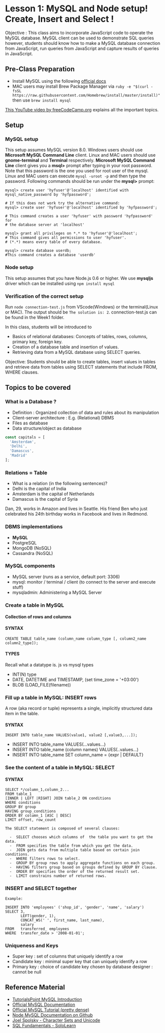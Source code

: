 # Lesson 1: MySQL and Node setup! Create, Insert and Select !

Objective : This class aims to incorporate JavaScript code to operate the MySQL database.
MySQL client can be used to demonstrate SQL queries however, students should know how to
make a MySQL database connection from JavaScript, run queries from JavaScript and
capture results of queries in JavaScript.

## Pre-Class Preparation

- Install MySQL using the following [official docs](https://dev.mysql.com/downloads/mysql/)
- MAC users may install Brew Package Manager via `ruby -e "$(curl -fsSL https://raw.githubusercontent.com/Homebrew/install/master/install)"` then use `brew install mysql`

[This YouTube video by freeCodeCamp.org](https://www.youtube.com/watch?v=HXV3zeQKqGY) explains
all the important topics.

## Setup

### MySQL setup

This setup assumes MySQL version 8.0.
Windows users should use **Microsoft MySQL Command Line** client.
Linux and MAC users should use **gnome-terminal** and **Terminal** respectively.
**Microsoft MySQL Command Line** client gives you a **msql>** prompt after typing in your root password.
Note that this password is the one you used for root user of the mysql.
Linux and MAC users can execute `mysql -uroot -p` and then type the password.
Following commands should be run under the **mysql>** prompt:

```
mysql> create user 'hyfuser'@'localhost' identified with mysql_native_password by 'hyfpassword';

# If this does not work try the alternative command:
mysql> create user 'hyfuser'@'localhost' identified by 'hyfpassword';

# This command creates a user 'hyfuser' with password 'hyfpassword' for
# the database server at 'localhost'

mysql> grant all privileges on *.* to 'hyfuser'@'localhost';
# This command gives all permissions to user 'hyfuser'.
# (*.*) means every table of every database.

mysql> create database userdb;
#This command creates a database 'userdb'
```

### Node setup

This setup assumes that you have Node.js 0.6 or higher.
We use **mysqljs** driver which can be installed using `npm install mysql`

### Verification of the correct setup

Run `node connection-test.js` from VScode(Windows) or the terminal(Linux or MAC).
The output should be `The solution is: 2`.
connection-test.js can be found in the Week1 folder.

In this class, students will be introduced to

- Basics of relational databases: Concepts of tables, rows, columns, primary key, foreign key.
- Creation of a database table and insertion of values.
- Retrieving data from a MySQL database using SELECT queries.

Objective: Students should be able to create tables,
insert values in tables and
retrieve data from tables using SELECT statements that include FROM, WHERE clauses.

## Topics to be covered

### What is a Database ?

- Definition : Organized collection of data and rules about its manipulation
- Client-server architecture : E.g. (Relational) DBMS
- Files as database
- Data structure/object as database

```js
const capitals = [
  'Amsterdam',
  'Delhi',
  'Damascus',
  'Madrid'
];
```

### Relations = Table

- What is a relation (in the following sentences)?
- Delhi is the capital of India
- Amsterdam is the capital of Netherlands
- Damascus is the capital of Syria

Dan, 29, works in Amazon and lives in Seattle. His friend Ben who just celebrated
his 24th birthday works in Facebook and lives in Redmond.

### DBMS implementations

- **MySQL**
- PostgreSQL
- MongoDB (NoSQL)
- Cassandra (NoSQL)

### MySQL components

- MySQL server (runs as a service, default port: 3306)
- mysql: monitor / terminal / client (to connect to the server and execute stuff)
- mysqladmin: Administering a MySQL Server

### Create a table in MySQL

#### Collection of rows and columns

#### SYNTAX

```
CREATE TABLE table_name (column_name column_type [, column2_name column2_type]);
```

#### TYPES

Recall what a datatype is. js vs mysql types

- INT(N) type
- DATE, DATETIME and TIMESTAMP, (set time_zone = '+03:00')
- BLOB (LOAD_FILE(filename))

### Fill up a table in MySQL: INSERT rows

A row (aka record or tuple) represents a single, implicitly structured data item in the table.

#### SYNTAX

```
INSERT INTO table_name VALUES(value1, value2 [,value3,...]);
```

- INSERT INTO table_name VALUES(...values...)
- INSERT INTO table_name (column names) VALUES(..values...)
- INSERT INTO table_name SET column_name = {expr | DEFAULT}

### See the content of a table in MySQL: SELECT

#### SYNTAX

```
SELECT */column_1,column_2...
FROM table_1
[INNER | LEFT |RIGHT] JOIN table_2 ON conditions
WHERE conditions
GROUP BY group 
HAVING group_conditions
ORDER BY column_1 [ASC | DESC]
LIMIT offset, row_count
 
The SELECT statement is composed of several clauses:
 
  -  SELECT chooses which columns of  the table you want to get the data.
  -  FROM specifies the table from which you get the data.
  -  JOIN gets data from multiple table based on certain join conditions.
  -  WHERE filters rows to select.
  -  GROUP BY group rows to apply aggregate functions on each group.
  -  HAVING filters group based on groups defined by GROUP BY clause.
  -  ORDER BY specifies the order of the returned result set.
  -  LIMIT constrains number of returned rows.
```

### INSERT and SELECT together

```
Example:

INSERT INTO 'employees' ('shop_id', 'gender', 'name', 'salary')
SELECT 3,
       LEFT(gender, 1),
       CONCAT_WS(' ', first_name, last_name),
       salary
FROM   transferred_ employees
WHERE  transfer_date > '2008-01-01';
```

### Uniqueness and Keys

- Super key : set of columns that uniquely identify a row
- Candidate key : minimal super key that can uniquely identify a row
- Primary key : choice of candidate key chosen by database designer : cannot be null

## Reference Material

- [TutorialsPoint MySQL Introduction](http://www.tutorialspoint.com/mysql/mysql-introduction.htm)
- [Official MySQL Documentation](https://dev.mysql.com/doc/refman/5.7/en/)
- [Official MySQL Tutorial (pretty dense)](https://dev.mysql.com/doc/refman/5.7/en/tutorial.html)
- [Node MySQL Documentation on Github](https://github.com/mysqljs/mysql)
- [Joel Spolsky - Character Sets and Unicode](https://www.joelonsoftware.com/2003/10/08/the-absolute-minimum-every-software-developer-absolutely-positively-must-know-about-unicode-and-character-sets-no-excuses/)
- [SQL Fundamentals - SoloLearn](https://www.sololearn.com/Course/SQL/)
